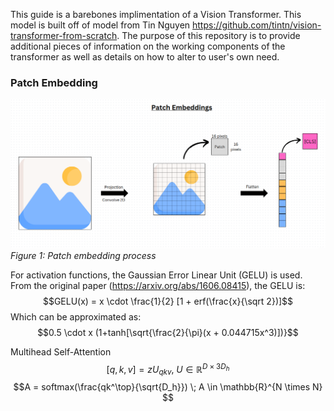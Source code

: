 This guide is a barebones implimentation of a Vision Transformer. This model is built off of model from Tin Nguyen https://github.com/tintn/vision-transformer-from-scratch.
The purpose of this repository is to provide additional pieces of information on the working components of the transformer as well as details on how to alter to user's own need.


### Patch Embedding

![alt text](/images/patchembed.png)  
*Figure 1: Patch embedding process*



For activation functions, the Gaussian Error Linear Unit (GELU) is used. From the original paper (https://arxiv.org/abs/1606.08415), the GELU is:
$$GELU(x) = x \cdot \frac{1}{2} [1 + erf(\frac{x}{\sqrt 2})]$$ 
Which can be approximated as:
$$0.5 \cdot x (1+tanh[\sqrt{\frac{2}{\pi}(x + 0.044715x^3)])}$$

Multihead Self-Attention
$$[q,k,v] = zU_{qkv}, \; U \in \mathbb{R}^{D\times 3D_h}$$ 
$$A = softmax(\frac{qk^\top}{\sqrt{D_h}}) \; A \in \mathbb{R}^{N \times N} $$

